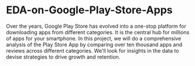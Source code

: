 # EDA-on-Google-Play-Store-Apps
Over the years, Google Play Store has evolved into a one-stop platform for downloading apps from different categories. It is the central hub for millions of apps for your smartphone. In this project, we will do a comprehensive analysis of the Play Store App by comparing over ten thousand apps and reviews across different categories. We'll look for insights in the data to devise strategies to drive growth and retention.
